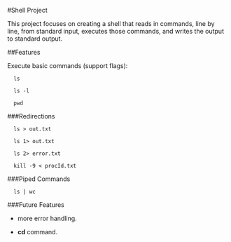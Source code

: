 #Shell Project

This project focuses on creating a shell that reads in commands, line by line, from standard input, executes those commands, and writes the output to standard output.

##Features

Execute basic commands (support flags):

```
  ls
  
  ls -l
  
  pwd
```

###Redirections

```
  ls > out.txt
  
  ls 1> out.txt
  
  ls 2> error.txt
  
  kill -9 < procId.txt
```
  
###Piped Commands

```
  ls | wc
```  

###Future Features

- more error handling.
  
- **cd** command.
  
  
